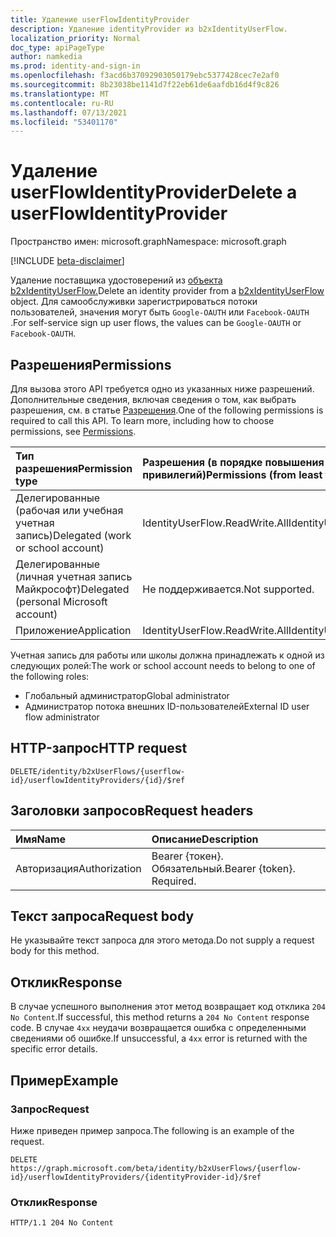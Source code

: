 ```yaml
---
title: Удаление userFlowIdentityProvider
description: Удаление identityProvider из b2xIdentityUserFlow.
localization_priority: Normal
doc_type: apiPageType
author: namkedia
ms.prod: identity-and-sign-in
ms.openlocfilehash: f3acd6b37092903050179ebc5377428cec7e2af0
ms.sourcegitcommit: 8b23038be1141d7f22eb61de6aafdb16d4f9c826
ms.translationtype: MT
ms.contentlocale: ru-RU
ms.lasthandoff: 07/13/2021
ms.locfileid: "53401170"
---
```

# <a name="delete-a-userflowidentityprovider"></a><span data-ttu-id="a668a-103">Удаление userFlowIdentityProvider</span><span class="sxs-lookup"><span data-stu-id="a668a-103">Delete a userFlowIdentityProvider</span></span>

<span data-ttu-id="a668a-104">Пространство имен: microsoft.graph</span><span class="sxs-lookup"><span data-stu-id="a668a-104">Namespace: microsoft.graph</span></span>

[!INCLUDE [beta-disclaimer](../../includes/beta-disclaimer.md)]

<span data-ttu-id="a668a-105">Удаление поставщика удостоверений из [объекта b2xIdentityUserFlow.](../resources/b2xidentityuserflow.md)</span><span class="sxs-lookup"><span data-stu-id="a668a-105">Delete an identity provider from a [b2xIdentityUserFlow](../resources/b2xidentityuserflow.md) object.</span></span> <span data-ttu-id="a668a-106">Для самообслуживки зарегистрироваться потоки пользователей, значения могут быть `Google-OAUTH` или `Facebook-OAUTH` .</span><span class="sxs-lookup"><span data-stu-id="a668a-106">For self-service sign up user flows, the values can be `Google-OAUTH` or `Facebook-OAUTH`.</span></span>

## <a name="permissions"></a><span data-ttu-id="a668a-107">Разрешения</span><span class="sxs-lookup"><span data-stu-id="a668a-107">Permissions</span></span>

<span data-ttu-id="a668a-p102">Для вызова этого API требуется одно из указанных ниже разрешений. Дополнительные сведения, включая сведения о том, как выбрать разрешения, см. в статье [Разрешения](/graph/permissions-reference).</span><span class="sxs-lookup"><span data-stu-id="a668a-p102">One of the following permissions is required to call this API. To learn more, including how to choose permissions, see [Permissions](/graph/permissions-reference).</span></span>

|<span data-ttu-id="a668a-110">Тип разрешения</span><span class="sxs-lookup"><span data-stu-id="a668a-110">Permission type</span></span>      | <span data-ttu-id="a668a-111">Разрешения (в порядке повышения привилегий)</span><span class="sxs-lookup"><span data-stu-id="a668a-111">Permissions (from least to most privileged)</span></span>              |
|:--------------------|:---------------------------------------------------------|
|<span data-ttu-id="a668a-112">Делегированные (рабочая или учебная учетная запись)</span><span class="sxs-lookup"><span data-stu-id="a668a-112">Delegated (work or school account)</span></span>|<span data-ttu-id="a668a-113">IdentityUserFlow.ReadWrite.All</span><span class="sxs-lookup"><span data-stu-id="a668a-113">IdentityUserFlow.ReadWrite.All</span></span>|
|<span data-ttu-id="a668a-114">Делегированные (личная учетная запись Майкрософт)</span><span class="sxs-lookup"><span data-stu-id="a668a-114">Delegated (personal Microsoft account)</span></span>| <span data-ttu-id="a668a-115">Не поддерживается.</span><span class="sxs-lookup"><span data-stu-id="a668a-115">Not supported.</span></span>|
|<span data-ttu-id="a668a-116">Приложение</span><span class="sxs-lookup"><span data-stu-id="a668a-116">Application</span></span>| <span data-ttu-id="a668a-117">IdentityUserFlow.ReadWrite.All</span><span class="sxs-lookup"><span data-stu-id="a668a-117">IdentityUserFlow.ReadWrite.All</span></span>|

<span data-ttu-id="a668a-118">Учетная запись для работы или школы должна принадлежать к одной из следующих ролей:</span><span class="sxs-lookup"><span data-stu-id="a668a-118">The work or school account needs to belong to one of the following roles:</span></span>

* <span data-ttu-id="a668a-119">Глобальный администратор</span><span class="sxs-lookup"><span data-stu-id="a668a-119">Global administrator</span></span>
* <span data-ttu-id="a668a-120">Администратор потока внешних ID-пользователей</span><span class="sxs-lookup"><span data-stu-id="a668a-120">External ID user flow administrator</span></span>

## <a name="http-request"></a><span data-ttu-id="a668a-121">HTTP-запрос</span><span class="sxs-lookup"><span data-stu-id="a668a-121">HTTP request</span></span>

<!-- { "blockType": "ignored" } -->

```http
DELETE/identity/b2xUserFlows/{userflow-id}/userflowIdentityProviders/{id}/$ref
```

## <a name="request-headers"></a><span data-ttu-id="a668a-122">Заголовки запросов</span><span class="sxs-lookup"><span data-stu-id="a668a-122">Request headers</span></span>

|<span data-ttu-id="a668a-123">Имя</span><span class="sxs-lookup"><span data-stu-id="a668a-123">Name</span></span>|<span data-ttu-id="a668a-124">Описание</span><span class="sxs-lookup"><span data-stu-id="a668a-124">Description</span></span>|
|:---------------|:----------|
|<span data-ttu-id="a668a-125">Авторизация</span><span class="sxs-lookup"><span data-stu-id="a668a-125">Authorization</span></span>|<span data-ttu-id="a668a-p103">Bearer {токен}. Обязательный.</span><span class="sxs-lookup"><span data-stu-id="a668a-p103">Bearer {token}. Required.</span></span>|

## <a name="request-body"></a><span data-ttu-id="a668a-128">Текст запроса</span><span class="sxs-lookup"><span data-stu-id="a668a-128">Request body</span></span>

<span data-ttu-id="a668a-129">Не указывайте текст запроса для этого метода.</span><span class="sxs-lookup"><span data-stu-id="a668a-129">Do not supply a request body for this method.</span></span>

## <a name="response"></a><span data-ttu-id="a668a-130">Отклик</span><span class="sxs-lookup"><span data-stu-id="a668a-130">Response</span></span>

<span data-ttu-id="a668a-131">В случае успешного выполнения этот метод возвращает код отклика `204 No Content`.</span><span class="sxs-lookup"><span data-stu-id="a668a-131">If successful, this method returns a `204 No Content` response code.</span></span> <span data-ttu-id="a668a-132">В случае `4xx` неудачи возвращается ошибка с определенными сведениями об ошибке.</span><span class="sxs-lookup"><span data-stu-id="a668a-132">If unsuccessful, a `4xx` error is returned with the specific error details.</span></span>

## <a name="example"></a><span data-ttu-id="a668a-133">Пример</span><span class="sxs-lookup"><span data-stu-id="a668a-133">Example</span></span>

### <a name="request"></a><span data-ttu-id="a668a-134">Запрос</span><span class="sxs-lookup"><span data-stu-id="a668a-134">Request</span></span>

<span data-ttu-id="a668a-135">Ниже приведен пример запроса.</span><span class="sxs-lookup"><span data-stu-id="a668a-135">The following is an example of the request.</span></span>

<!-- {
  "blockType": "request",
  "name": "delete_b2xUserFlows_userflowIdentityProviders"
}
-->

``` http
DELETE https://graph.microsoft.com/beta/identity/b2xUserFlows/{userflow-id}/userflowIdentityProviders/{identityProvider-id}/$ref
```

### <a name="response"></a><span data-ttu-id="a668a-136">Отклик</span><span class="sxs-lookup"><span data-stu-id="a668a-136">Response</span></span>

<!-- {
  "blockType": "response",
  "truncated": true
} -->

```http
HTTP/1.1 204 No Content
```

